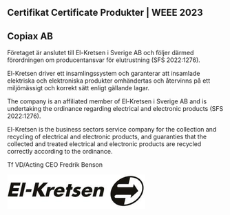 ## Certifikat Certificate Produkter | WEEE 2023

## **Copiax AB**

Företaget är anslutet till El-Kretsen i Sverige AB och följer därmed förordningen om producentansvar för elutrustning (SFS 2022:1276).

El-Kretsen driver ett insamlingssystem och garanterar att insamlade elektriska och elektroniska produkter omhändertas och återvinns på ett miljömässigt och korrekt sätt enligt gällande lagar.

The company is an affiliated member of El-Kretsen i Sverige AB and is undertaking the ordinance regarding electrical and electronic products (SFS 2022:1276).

El-Kretsen is the business sectors service company for the collection and recycling of electrical and electronic products, and guaranties that the collected and treated electrical and electronic products are recycled correctly according to the ordinance.

Tf VD/Acting CEO Fredrik Benson

![](_page_0_Picture_7.jpeg)